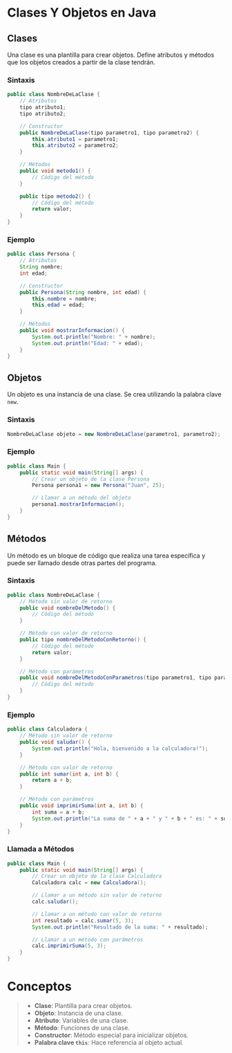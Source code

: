 # Clases Y Objetos en Java

## Clases
Una clase es una plantilla para crear objetos. Define atributos y métodos que los objetos creados a partir de la clase tendrán.

### Sintaxis

```java
public class NombreDeLaClase {
    // Atributos
    tipo atributo1;
    tipo atributo2;

    // Constructor
    public NombreDeLaClase(tipo parametro1, tipo parametro2) {
        this.atributo1 = parametro1;
        this.atributo2 = parametro2;
    }

    // Métodos
    public void metodo1() {
        // Código del método
    }

    public tipo metodo2() {
        // Código del método
        return valor;
    }
}
```

### Ejemplo
```java
public class Persona {
    // Atributos
    String nombre;
    int edad;

    // Constructor
    public Persona(String nombre, int edad) {
        this.nombre = nombre;
        this.edad = edad;
    }

    // Métodos
    public void mostrarInformacion() {
        System.out.println("Nombre: " + nombre);
        System.out.println("Edad: " + edad);
    }
}
```

## Objetos
Un objeto es una instancia de una clase. Se crea utilizando la palabra clave `new`.

### Sintaxis
```java
NombreDeLaClase objeto = new NombreDeLaClase(parametro1, parametro2);
```

### Ejemplo
```java
public class Main {
    public static void main(String[] args) {
        // Crear un objeto de la clase Persona
        Persona persona1 = new Persona("Juan", 25);

        // Llamar a un método del objeto
        persona1.mostrarInformacion();
    }
}
```

## Métodos
Un método es un bloque de código que realiza una tarea específica y puede ser llamado desde otras partes del programa.

### Sintaxis
```java
public class NombreDeLaClase {
    // Método sin valor de retorno
    public void nombreDelMetodo() {
        // Código del método
    }

    // Método con valor de retorno
    public tipo nombreDelMetodoConRetorno() {
        // Código del método
        return valor;
    }

    // Método con parámetros
    public void nombreDelMetodoConParametros(tipo parametro1, tipo parametro2) {
        // Código del método
    }
}
```

### Ejemplo
```java
public class Calculadora {
    // Método sin valor de retorno
    public void saludar() {
        System.out.println("Hola, bienvenido a la calculadora!");
    }

    // Método con valor de retorno
    public int sumar(int a, int b) {
        return a + b;
    }

    // Método con parámetros
    public void imprimirSuma(int a, int b) {
        int suma = a + b;
        System.out.println("La suma de " + a + " y " + b + " es: " + suma);
    }
}
```

### Llamada a Métodos
```java
public class Main {
    public static void main(String[] args) {
        // Crear un objeto de la clase Calculadora
        Calculadora calc = new Calculadora();

        // Llamar a un método sin valor de retorno
        calc.saludar();

        // Llamar a un método con valor de retorno
        int resultado = calc.sumar(5, 3);
        System.out.println("Resultado de la suma: " + resultado);

        // Llamar a un método con parámetros
        calc.imprimirSuma(5, 3);
    }
}
```

# Conceptos
> - **Clase**: Plantilla para crear objetos.
> - **Objeto**: Instancia de una clase.
> - **Atributo**: Variables de una clase.
> - **Método**: Funciones de una clase.
> - **Constructor**: Método especial para inicializar objetos.
> - **Palabra clave `this`**: Hace referencia al objeto actual.
